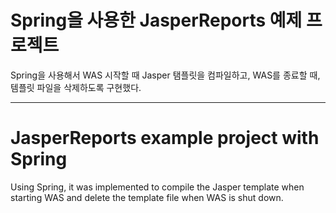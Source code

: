 # Spring을 사용한 JasperReports 예제 프로젝트

Spring을 사용해서 WAS 시작할 때 Jasper 탬플릿을 컴파일하고, WAS를 종료할 때, 템플릿 파일을 삭제하도록 구현했다.



---

# JasperReports example project with Spring

Using Spring, it was implemented to compile the Jasper template when starting WAS and delete the template file when WAS is shut down.
